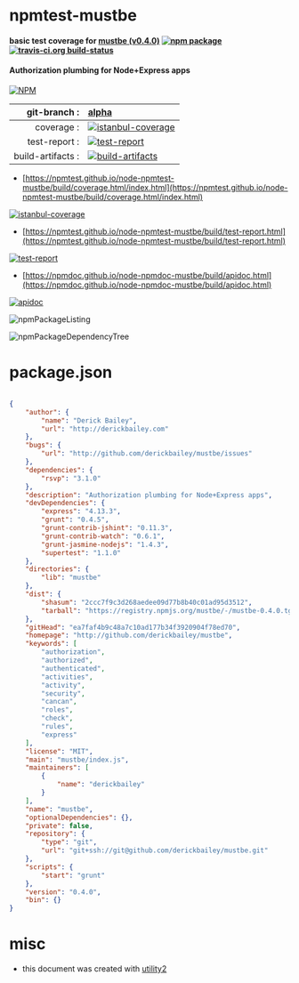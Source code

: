 # npmtest-mustbe

#### basic test coverage for  [mustbe (v0.4.0)](http://github.com/derickbailey/mustbe)  [![npm package](https://img.shields.io/npm/v/npmtest-mustbe.svg?style=flat-square)](https://www.npmjs.org/package/npmtest-mustbe) [![travis-ci.org build-status](https://api.travis-ci.org/npmtest/node-npmtest-mustbe.svg)](https://travis-ci.org/npmtest/node-npmtest-mustbe)

#### Authorization plumbing for Node+Express apps

[![NPM](https://nodei.co/npm/mustbe.png?downloads=true&downloadRank=true&stars=true)](https://www.npmjs.com/package/mustbe)

| git-branch : | [alpha](https://github.com/npmtest/node-npmtest-mustbe/tree/alpha)|
|--:|:--|
| coverage : | [![istanbul-coverage](https://npmtest.github.io/node-npmtest-mustbe/build/coverage.badge.svg)](https://npmtest.github.io/node-npmtest-mustbe/build/coverage.html/index.html)|
| test-report : | [![test-report](https://npmtest.github.io/node-npmtest-mustbe/build/test-report.badge.svg)](https://npmtest.github.io/node-npmtest-mustbe/build/test-report.html)|
| build-artifacts : | [![build-artifacts](https://npmtest.github.io/node-npmtest-mustbe/glyphicons_144_folder_open.png)](https://github.com/npmtest/node-npmtest-mustbe/tree/gh-pages/build)|

- [https://npmtest.github.io/node-npmtest-mustbe/build/coverage.html/index.html](https://npmtest.github.io/node-npmtest-mustbe/build/coverage.html/index.html)

[![istanbul-coverage](https://npmtest.github.io/node-npmtest-mustbe/build/screenCapture.buildCi.browser.%252Ftmp%252Fbuild%252Fcoverage.lib.html.png)](https://npmtest.github.io/node-npmtest-mustbe/build/coverage.html/index.html)

- [https://npmtest.github.io/node-npmtest-mustbe/build/test-report.html](https://npmtest.github.io/node-npmtest-mustbe/build/test-report.html)

[![test-report](https://npmtest.github.io/node-npmtest-mustbe/build/screenCapture.buildCi.browser.%252Ftmp%252Fbuild%252Ftest-report.html.png)](https://npmtest.github.io/node-npmtest-mustbe/build/test-report.html)

- [https://npmdoc.github.io/node-npmdoc-mustbe/build/apidoc.html](https://npmdoc.github.io/node-npmdoc-mustbe/build/apidoc.html)

[![apidoc](https://npmdoc.github.io/node-npmdoc-mustbe/build/screenCapture.buildCi.browser.%252Ftmp%252Fbuild%252Fapidoc.html.png)](https://npmdoc.github.io/node-npmdoc-mustbe/build/apidoc.html)

![npmPackageListing](https://npmtest.github.io/node-npmtest-mustbe/build/screenCapture.npmPackageListing.svg)

![npmPackageDependencyTree](https://npmtest.github.io/node-npmtest-mustbe/build/screenCapture.npmPackageDependencyTree.svg)



# package.json

```json

{
    "author": {
        "name": "Derick Bailey",
        "url": "http://derickbailey.com"
    },
    "bugs": {
        "url": "http://github.com/derickbailey/mustbe/issues"
    },
    "dependencies": {
        "rsvp": "3.1.0"
    },
    "description": "Authorization plumbing for Node+Express apps",
    "devDependencies": {
        "express": "4.13.3",
        "grunt": "0.4.5",
        "grunt-contrib-jshint": "0.11.3",
        "grunt-contrib-watch": "0.6.1",
        "grunt-jasmine-nodejs": "1.4.3",
        "supertest": "1.1.0"
    },
    "directories": {
        "lib": "mustbe"
    },
    "dist": {
        "shasum": "2ccc7f9c3d268aedee09d77b8b40c01ad95d3512",
        "tarball": "https://registry.npmjs.org/mustbe/-/mustbe-0.4.0.tgz"
    },
    "gitHead": "ea7faf4b9c48a7c10ad177b34f3920904f78ed70",
    "homepage": "http://github.com/derickbailey/mustbe",
    "keywords": [
        "authorization",
        "authorized",
        "authenticated",
        "activities",
        "activity",
        "security",
        "cancan",
        "roles",
        "check",
        "rules",
        "express"
    ],
    "license": "MIT",
    "main": "mustbe/index.js",
    "maintainers": [
        {
            "name": "derickbailey"
        }
    ],
    "name": "mustbe",
    "optionalDependencies": {},
    "private": false,
    "repository": {
        "type": "git",
        "url": "git+ssh://git@github.com/derickbailey/mustbe.git"
    },
    "scripts": {
        "start": "grunt"
    },
    "version": "0.4.0",
    "bin": {}
}
```



# misc
- this document was created with [utility2](https://github.com/kaizhu256/node-utility2)
